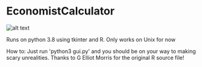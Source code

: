 # EconomistCalculator

![alt text](https://imgur.com/zwDUs3j)

Runs on python 3.8 using tkinter and R. Only works on Unix for now

How to: Just run 'python3 gui.py' and you should be on your way to making scary unrealities. Thanks to G Elliot Morris for the original R source file!
